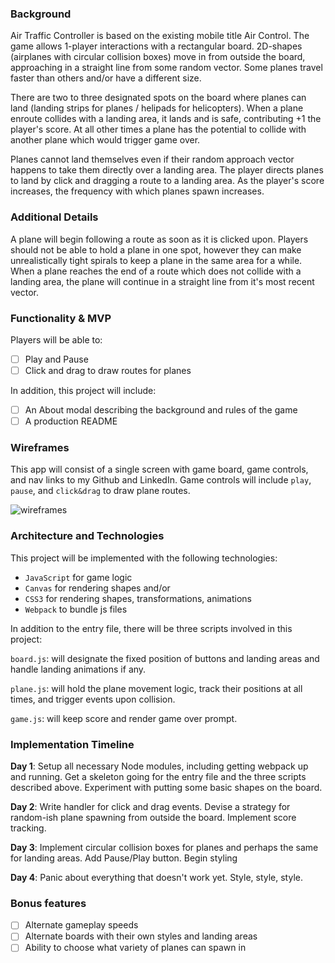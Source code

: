 ### Background

Air Traffic Controller is based on the existing mobile title Air Control. The game allows 1-player interactions with a rectangular board. 2D-shapes (airplanes with circular collision boxes) move in from outside the board, approaching in a straight line from some random vector. Some planes travel faster than others and/or have a different size.

There are two to three designated spots on the board where planes can land (landing strips for planes / helipads for helicopters). When a plane enroute collides with a landing area, it lands and is safe, contributing +1 the player's score. At all other times a plane has the potential to collide with another plane which would trigger game over.

Planes cannot land themselves even if their random approach vector happens to take them directly over a landing area. The player directs planes to land by click and dragging a route to a landing area. As the player's score increases, the frequency with which planes spawn increases.

### Additional Details

A plane will begin following a route as soon as it is clicked upon. Players should not be able to hold a plane in one spot, however they can make unrealistically tight spirals to keep a plane in the same area for a while. When a plane reaches the end of a route which does not collide with a landing area, the plane will continue in a straight line from it's most recent vector.

### Functionality & MVP

Players will be able to:

- [ ] Play and Pause
- [ ] Click and drag to draw routes for planes

In addition, this project will include:

- [ ] An About modal describing the background and rules of the game
- [ ] A production README

### Wireframes

This app will consist of a single screen with game board, game controls, and nav links to my Github and LinkedIn. Game controls will include `play`, `pause`, and `click&drag` to draw plane routes.

![wireframes](https://github.com/thejeremyjohn/Air-Traffic-Controller/blob/master/air_traffic_controller.png)

### Architecture and Technologies

This project will be implemented with the following technologies:

- `JavaScript` for game logic
- `Canvas` for rendering shapes and/or
- `CSS3` for rendering shapes, transformations, animations
- `Webpack` to bundle js files

In addition to the entry file, there will be three scripts involved in this project:

`board.js`: will designate the fixed position of buttons and landing areas and handle landing animations if any.

`plane.js`: will hold the plane movement logic, track their positions at all times, and trigger events upon collision.

`game.js`: will keep score and render game over prompt.

### Implementation Timeline

**Day 1**: Setup all necessary Node modules, including getting webpack up and running. Get a skeleton going for the entry file and the three scripts described above. Experiment with putting some basic shapes on the board.

**Day 2**: Write handler for click and drag events. Devise a strategy for random-ish plane spawning from outside the board. Implement score tracking.

**Day 3**: Implement circular collision boxes for planes and perhaps the same for landing areas. Add Pause/Play button. Begin styling

**Day 4**: Panic about everything that doesn't work yet. Style, style, style.

### Bonus features

- [ ] Alternate gameplay speeds
- [ ] Alternate boards with their own styles and landing areas
- [ ] Ability to choose what variety of planes can spawn in
